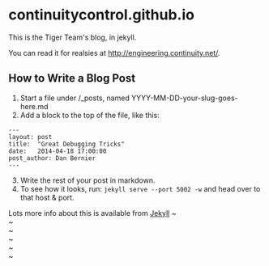 continuitycontrol.github.io
===========================

This is the Tiger Team's blog, in jekyll.

You can read it for realsies at http://engineering.continuity.net/.

## How to Write a Blog Post

1. Start a file under /_posts, named YYYY-MM-DD-your-slug-goes-here.md
2. Add a block to the top of the file, like this:
````
---
layout: post
title:  "Great Debugging Tricks"
date:   2014-04-18 17:00:00
post_author: Dan Bernier
---
````

3. Write the rest of your post in markdown.
4. To see how it looks, run: `jekyll serve --port 5002 -w` and head over to that host & port.

Lots more info about this is available from [Jekyll](http://jekyllrb.com/docs/posts/)
~                                                                                                                                                                                                      
~                                                                                                                                                                                                      
~                                                                                                                                                                                                      
~                                                                                                                                                                                                      
~                                                                                                                                                                                                      
~                                                         

